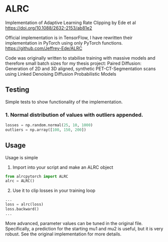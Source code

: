 # ALRC
Implementation of Adaptive Learning Rate Clipping by Ede et al
https://doi.org/10.1088/2632-2153/ab81e2

Official implementation is in TensorFlow, I have rewritten their implementation in PyTorch using only PyTorch functions.
https://github.com/Jeffrey-Ede/ALRC

Code was originally written to stabilise training with massive models and therefore small batch sizes for my thesis project: Paired Diffusion: Generation of 2D and 3D aligned, synthetic PET-CT-Segmentation scans using Linked Denoising Diffusion Probabilistic Models

## Testing
Simple tests to show functionality of the implementation.

### 1. Normal distribution of values with outliers appended.
```python
losses = np.random.normal(25, 10, 1000)
outliers = np.array([100, 150, 200])
```


## Usage

Usage is simple

1. Import into your script and make an ALRC object

```python
from alrcpytorch import ALRC
alrc = ALRC()
```

2. Use it to clip losses in your training loop

```python
...
loss = alrc(loss)
loss.backward()
...
```

More advanced, parameter values can be tuned in the original file. Specifically, a prediction for the starting mu1 and mu2 is useful, but it is very robust. See the original implementation for more details.
